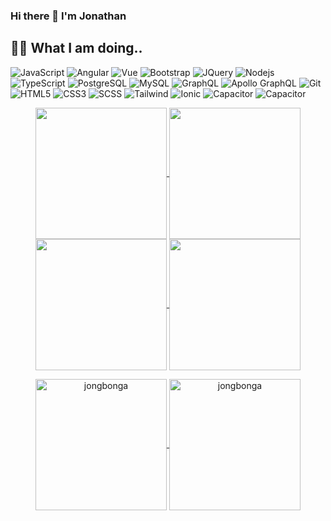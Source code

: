 ### Hi there 👋 I'm Jonathan

## 👨‍💻 What I am doing..

![JavaScript](https://img.shields.io/badge/-JavaScript-FFFF00?style=flat&logo=javascript&logoColor=black)
![Angular](https://img.shields.io/badge/-Angular-a6120d?style=flat&logo=angular&logoColor=white)
![Vue](https://img.shields.io/badge/-Vue.js-42b883?style=flat&logo=vue.js&logoColor=white)
![Bootstrap](https://img.shields.io/badge/-Bootstrap-7852B2?style=flat&logo=bootstrap&logoColor=white)
![JQuery](https://img.shields.io/badge/-jquery-07548A?style=flat&logo=jquery&logoColor=white)
![Nodejs](https://img.shields.io/badge/-Nodejs-68a063?style=flat&logo=Node.js&logoColor=white)
![TypeScript](https://img.shields.io/badge/-TypeScript-007ACC?style=flat&logo=typescript&logoColor=white)
![PostgreSQL](https://img.shields.io/badge/-PostgreSQL-336791?style=flat&logo=postgresql&logoColor=white)
![MySQL](https://img.shields.io/badge/-MySQL-00758F?style=flat&logo=mysql&logoColor=white)
![GraphQL](https://img.shields.io/badge/-GraphQL-E10098?style=flat&logo=graphql&logoColor=white)
![Apollo GraphQL](https://img.shields.io/badge/-Apollo%20GraphQL-311C87?style=flat&logo=apollo-graphql&logoColor=white)
![Git](https://img.shields.io/badge/-Git-f34f29?style=flat&logo=git&logoColor=white)
![HTML5](https://img.shields.io/badge/-HTML5-f06529?style=flat&logo=html5&logoColor=white)
![CSS3](https://img.shields.io/badge/-CSS3-264de4?style=flat&logo=css3&logoColor=white)
![SCSS](https://img.shields.io/badge/-SCSS-CC6699?style=flat&logo=sass&logoColor=white)
![Tailwind](https://img.shields.io/badge/Tailwind-38B2AC?style=flat&logo=tailwind-css&logoColor=white)
![Ionic](https://img.shields.io/badge/Ionic-3880FF?style=flat&logo=ionic&logoColor=white)
![Capacitor](https://img.shields.io/badge/Capacitor-119EFF?style=flat&logo=Capacitor&logoColor=white)
![Capacitor](https://img.shields.io/badge/Cordova-35434F?style=flat&logo=apache-cordova&logoColor=E8E8E8)

<p align="center">
    <a href="https://github.com/jongbonga#gh-light-mode-only">
        <img height="210em" src="https://github-readme-stats.vercel.app/api?username=jongbonga&count_private=true&show_icons=true&include_all_commits=true&custom_title=Jonathan%27s%20github%20stats&hide_border=true&line_height=28&theme=graywhite" align = "center"/>
    </a>
    <a href="https://github.com/jongbonga#gh-light-mode-only">
        <img height="210em" src="https://github-readme-stats.vercel.app/api/top-langs/?username=jongbonga&count_private=true&show_icons=true&include_all_commits=true&layout=compact&hide_border=true&theme=graywhite" align = "center"/>
    </a>
    <a href="https://github.com/jongbonga#gh-dark-mode-only">
        <img height="210em" src="https://github-readme-stats.vercel.app/api?username=jongbonga&count_private=true&show_icons=true&include_all_commits=true&custom_title=Jonathan%27s%20github%20stats&hide_border=true&line_height=28&theme=dark" align = "center"/>
    </a>
    <a href="https://github.com/jongbonga#gh-dark-mode-only">
        <img height="210em" src="https://github-readme-stats.vercel.app/api/top-langs/?username=jongbonga&count_private=true&show_icons=true&include_all_commits=true&layout=compact&hide_border=true&theme=dark" align = "center"/>
    </a>
</p>

<p align="center">
    <a href="https://github.com/jongbonga#gh-light-mode-only">
        <img height="210em" align="center" src="https://github-readme-streak-stats.herokuapp.com/?user=jongbonga&theme=default" alt="jongbonga" />
    </a>
    <a href="https://github.com/jongbonga#gh-dark-mode-only">
        <img height="210em" align="center" src="https://github-readme-streak-stats.herokuapp.com/?user=jongbonga&theme=dark" alt="jongbonga" />
    </a>
</p>
